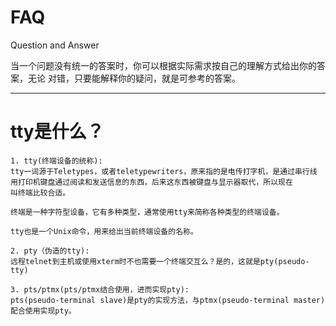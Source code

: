 FAQ
===

Question and Answer

当一个问题没有统一的答案时，你可以根据实际需求按自己的理解方式给出你的答案，无论
对错，只要能解释你的疑问，就是可参考的答案。

--------------------------------------------------------------------------------
# tty是什么？
    
    1. tty(终端设备的统称):
    tty一词源于Teletypes，或者teletypewriters，原来指的是电传打字机，是通过串行线
    用打印机键盘通过阅读和发送信息的东西，后来这东西被键盘与显示器取代，所以现在
    叫终端比较合适。
    
    终端是一种字符型设备，它有多种类型，通常使用tty来简称各种类型的终端设备。
    
    tty也是一个Unix命令，用来给出当前终端设备的名称。
    
    2. pty（伪造的tty):
    远程telnet到主机或使用xterm时不也需要一个终端交互么？是的，这就是pty(pseudo-tty)
    
    3. pts/ptmx(pts/ptmx结合使用，进而实现pty):
    pts(pseudo-terminal slave)是pty的实现方法，与ptmx(pseudo-terminal master)配合使用实现pty。
    
    
